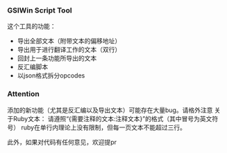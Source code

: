 ### GSIWin Script Tool

这个工具的功能：
+ 导出全部文本（附带文本的偏移地址）
+ 导出用于进行翻译工作的文本（双行）
+ 回封上一条功能所导出的文本
+ 反汇编脚本
+ 以json格式拆分opcodes

### Attention
添加的新功能（尤其是反汇编以及导出文本）可能存在大量bug。请格外注意
关于Ruby文本：
请遵照“{需要注释的文本:注释文本}”的格式（其中冒号为英文符号）
ruby在单行内理论上没有限制，但每一页文本不能超过三行。

此外，如果对代码有任何意见，欢迎提pr
